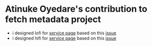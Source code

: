 # Atinuke Oyedare's contribution to fetch metadata project

- i designed lofi for [service page](https://www.figma.com/file/KyMXrf2whjJerytHr8occj/Meta-Data-Website?node-id=174%3A9303) based on this [issue](https://github.com/zuri-training/proj_fetch_meta_data_team_83/issues/32)
- i designed hifi for [service page](https://www.figma.com/file/KyMXrf2whjJerytHr8occj/Meta-Data-Website?node-id=478%3A9467) based on this [issue](https://github.com/zuri-training/proj_fetch_meta_data_team_83/issues/31)
